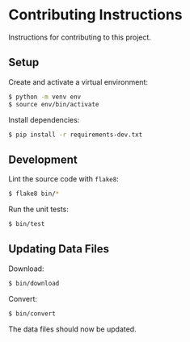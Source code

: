 # Contributing Instructions

Instructions for contributing to this project.

## Setup

Create and activate a virtual environment:
```sh
$ python -m venv env
$ source env/bin/activate
```

Install dependencies:
```sh
$ pip install -r requirements-dev.txt
```

## Development

Lint the source code with `flake8`:
```sh
$ flake8 bin/*
```

Run the unit tests:
```sh
$ bin/test
```

## Updating Data Files

Download:
```sh
$ bin/download
```

Convert:
```sh
$ bin/convert
```

The data files should now be updated.
